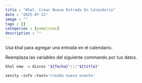 ```yaml
---
title : "Khal. Crear Nueva Entrada En Calendario"
date : "2025-07-31"
image : ""
tags : []
categories : [pamplinas]
description : ""
---
```



Usa khal para agregar una entrada en el calendario.

Reemplaza las variables del siguiente commando por tus datos.

```sh
khal new -a discos "${fecha}":::"${title}"

zenity –info –text='creado nuevo evento'
```
